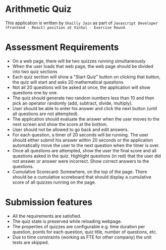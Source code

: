 # Arithmetic Quiz
This application is written by `Shailly Jain` as part of `Javascript Developer (Frontend - React) position at VinSol - Exercise Round`  

# Assessment Requirements
- On a web page, there will be two quizzes running simultaneously
- When the user loads that web page, the web page should be divided into two quiz sections
- Each quiz section will show a "Start Quiz" button on clicking that button, the quiz will start and asks 20 mathematical questions
- Not all 20 questions will be asked at once, the application will show questions one by one.
- The quiz should generate two random numbers less than 10 and then pick an operator randomly (add, subtract, divide, multiply).
- User should be able to enter his answer and click the next button (until all questions are not attempted).
- The application should evaluate the answer when the user moves to the next screen and show the score at the bottom.
- User should not be allowed to go back and edit answers.
- For each question, a timer of 20 seconds will be running. The user should either submit his answer within 20 seconds or the application automatically move the user to the next question when the timer is over.
- Once all questions are attempted, show the user the final score and all questions asked in the quiz. Highlight questions (in red) that the user did not answer or answer were incorrect. Show correct answers to the questions.
- Cumulative Scorecard: Somewhere, on the top of the page. There should be a cumulative scoreboard that should display a cumulative score of all quizzes running on the page.

# Submission features
- All the requirements are satisfied.
- The quiz state is preserved while reloading webpage.
- The properties of quizzes are configurable e.g. time duration per question, points for each question, quiz title, number of questions, etc.
- Due to time constraints (working as FTE for other company) the unit tests are skipped.

